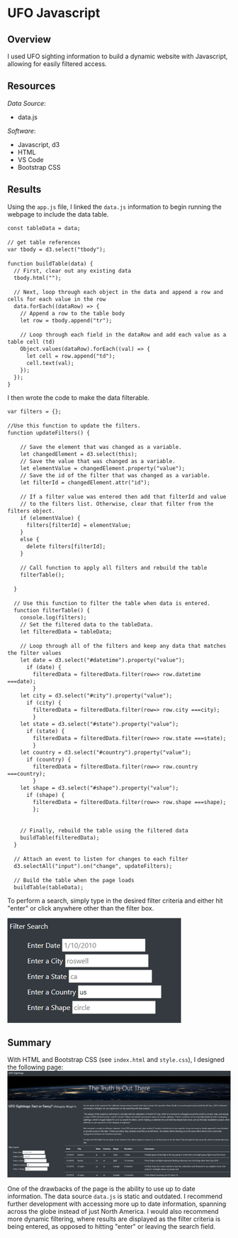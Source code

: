 # UFO Javascript
## Overview
I used UFO sighting information to build a dynamic website with Javascript, allowing for easily filtered access.
## Resources
*Data Source*: 
- data.js

*Software*: 
- Javascript, d3
- HTML
- VS Code
- Bootstrap CSS

## Results
Using the `app.js` file, I linked the `data.js` information to begin running the webpage to include the data table.
```
const tableData = data;

// get table references
var tbody = d3.select("tbody");

function buildTable(data) {
  // First, clear out any existing data
  tbody.html("");

  // Next, loop through each object in the data and append a row and cells for each value in the row
  data.forEach((dataRow) => {
    // Append a row to the table body
    let row = tbody.append("tr");

    // Loop through each field in the dataRow and add each value as a table cell (td)
    Object.values(dataRow).forEach((val) => {
      let cell = row.append("td");
      cell.text(val);
    });
  });
}
```
I then wrote the code to make the data filterable.
```
var filters = {};

//Use this function to update the filters. 
function updateFilters() {

    // Save the element that was changed as a variable.
    let changedElement = d3.select(this);
    // Save the value that was changed as a variable.
    let elementValue = changedElement.property("value");
    // Save the id of the filter that was changed as a variable.
    let filterId = changedElement.attr("id");

    // If a filter value was entered then add that filterId and value
    // to the filters list. Otherwise, clear that filter from the filters object.
    if (elementValue) {
      filters[filterId] = elementValue;
    }
    else {
      delete filters[filterId];
    }
  
    // Call function to apply all filters and rebuild the table
    filterTable();
  
  }
  
  // Use this function to filter the table when data is entered.
  function filterTable() {
    console.log(filters);
    // Set the filtered data to the tableData.
    let filteredData = tableData;
  
    // Loop through all of the filters and keep any data that matches the filter values
    let date = d3.select("#datetime").property("value"); 
      if (date) {
        filteredData = filteredData.filter(row=> row.datetime ===date);
        }
    let city = d3.select("#city").property("value");
      if (city) {
        filteredData = filteredData.filter(row=> row.city ===city);
        }
    let state = d3.select("#state").property("value");
      if (state) {
        filteredData = filteredData.filter(row=> row.state ===state);
        }
    let country = d3.select("#country").property("value");
      if (country) {
        filteredData = filteredData.filter(row=> row.country ===country);
        }
    let shape = d3.select("#shape").property("value");
      if (shape) {
        filteredData = filteredData.filter(row=> row.shape ===shape);  
        };
    
  
    // Finally, rebuild the table using the filtered data
    buildTable(filteredData);
  }
  
  // Attach an event to listen for changes to each filter
  d3.selectAll("input").on("change", updateFilters);
  
  // Build the table when the page loads
  buildTable(tableData);
  ```
To perform a search, simply type in the desired filter criteria and either hit "enter" or click anywhere other than the filter box.

![image](https://github.com/jakatz87/UFO_Javascript/blob/main/static/images/Filter_screenshot.png)

## Summary
With HTML and Bootstrap CSS (see `index.html` and `style.css`), I designed the following page:
![image](https://github.com/jakatz87/UFO_Javascript/blob/main/static/images/Web_Final_Screenshot.png)

One of the drawbacks of the page is the ability to use up to date information.  The data source `data.js` is static and outdated.  I recommend further development with accessing more up to date information, spanning across the globe instead of just North America.  I would also recommend more dynamic filtering, where results are displayed as the filter criteria is being entered, as opposed to hitting "enter" or leaving the search field. 
